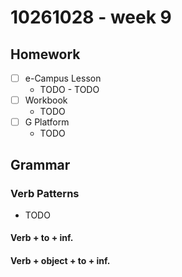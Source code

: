 # 10261028 - week 9
## Homework
- [ ] e-Campus Lesson
	- TODO	- TODO
- [ ] Workbook
	-  TODO
- [ ] G Platform
	- TODO

## Grammar
### Verb Patterns
- TODO
#### Verb + to + inf.
#### Verb + object + to + inf.
